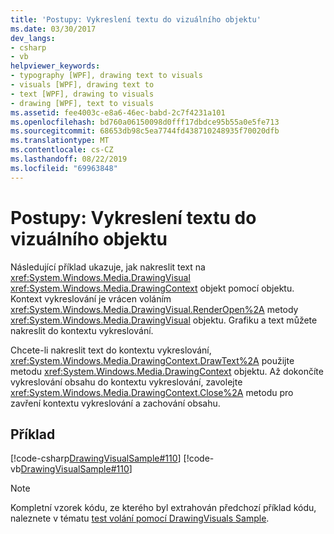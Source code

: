 ```yaml
---
title: 'Postupy: Vykreslení textu do vizuálního objektu'
ms.date: 03/30/2017
dev_langs:
- csharp
- vb
helpviewer_keywords:
- typography [WPF], drawing text to visuals
- visuals [WPF], drawing text to
- text [WPF], drawing to visuals
- drawing [WPF], text to visuals
ms.assetid: fee4003c-e8a6-46ec-babd-2c7f4231a101
ms.openlocfilehash: bd760a06150098d0fff17dbdce95b55a0e5fe713
ms.sourcegitcommit: 68653db98c5ea7744fd438710248935f70020dfb
ms.translationtype: MT
ms.contentlocale: cs-CZ
ms.lasthandoff: 08/22/2019
ms.locfileid: "69963848"
---
```

# <a name="how-to-draw-text-to-a-visual"></a>Postupy: Vykreslení textu do vizuálního objektu
Následující příklad ukazuje, jak nakreslit text na <xref:System.Windows.Media.DrawingVisual> <xref:System.Windows.Media.DrawingContext> objekt pomocí objektu. Kontext vykreslování je vrácen voláním <xref:System.Windows.Media.DrawingVisual.RenderOpen%2A> metody <xref:System.Windows.Media.DrawingVisual> objektu. Grafiku a text můžete nakreslit do kontextu vykreslování.  
  
 Chcete-li nakreslit text do kontextu vykreslování, <xref:System.Windows.Media.DrawingContext.DrawText%2A> použijte metodu <xref:System.Windows.Media.DrawingContext> objektu. Až dokončíte vykreslování obsahu do kontextu vykreslování, zavolejte <xref:System.Windows.Media.DrawingContext.Close%2A> metodu pro zavření kontextu vykreslování a zachování obsahu.  
  
## <a name="example"></a>Příklad  
 [!code-csharp[DrawingVisualSample#110](~/samples/snippets/csharp/VS_Snippets_Wpf/DrawingVisualSample/CSharp/Window1.xaml.cs#110)]
 [!code-vb[DrawingVisualSample#110](~/samples/snippets/visualbasic/VS_Snippets_Wpf/DrawingVisualSample/visualbasic/window1.xaml.vb#110)]  
  
> [!NOTE]
> Kompletní vzorek kódu, ze kterého byl extrahován předchozí příklad kódu, naleznete v tématu [test volání pomocí DrawingVisuals Sample](https://go.microsoft.com/fwlink/?LinkID=159994).
